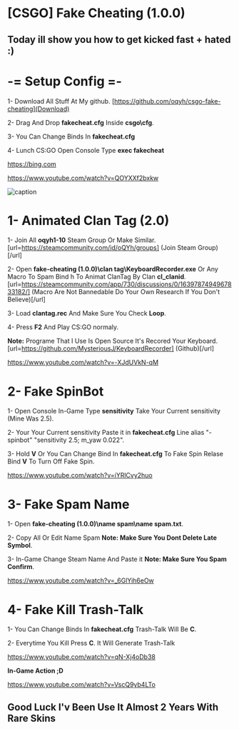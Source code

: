 # [CSGO] Fake Cheating (1.0.0)


## Today ill show you how to get kicked fast + hated :)


# -= Setup Config =-

1- Download All Stuff At My github. [https://github.com/oqyh/csgo-fake-cheating](Download)

2- Drag And Drop **fakecheat.cfg** Inside **csgo\cfg**.

3- You Can Change Binds In **fakecheat.cfg**

4- Lunch CS:GO Open Console Type **exec fakecheat**

<a href="https://google.com">https://bing.com</a>


https://www.youtube.com/watch?v=QOYXXf2bxkw

![caption](https://www.youtube.com/watch?v=QOYXXf2bxkw)

# 1- Animated Clan Tag (2.0)

1- Join All **oqyh1-10** Steam Group Or Make Similar. [url=https://steamcommunity.com/id/oQYh/groups] (Join Steam Group)[/url]

2- Open **fake-cheating (1.0.0)\clan tag\KeyboardRecorder.exe** Or Any Macro To Spam Bind h To Animat ClanTag By Clan **cl_clanid**. [url=https://steamcommunity.com/app/730/discussions/0/1639787494967833182/] (Macro Are Not Bannedable Do Your Own Research If You Don't Believe)[/url]

3- Load **clantag.rec** And Make Sure You Check **Loop**.

4- Press **F2** And Play CS:GO normaly.

**Note:** Programe That I Use Is Open Source It's Recored Your Keyboard. [url=https://github.com/MysteriousJ/KeyboardRecorder] (Github)[/url]


https://www.youtube.com/watch?v=-XJdUVkN-qM


# 2- Fake SpinBot

1- Open Console In-Game Type **sensitivity** Take Your Current sensitivity (Mine Was 2.5).

2- Your Your Current sensitivity Paste it in **fakecheat.cfg** Line alias "-spinbot" "sensitivity 2.5; m_yaw 0.022".

3- Hold **V** Or You Can Change Bind In **fakecheat.cfg** To Fake Spin Relase Bind **V** To Turn Off Fake Spin.


https://www.youtube.com/watch?v=iYRlCvy2huo


# 3- Fake Spam Name

1- Open **fake-cheating (1.0.0)\name spam\name spam.txt**.

2- Copy All Or Edit Name Spam **Note: Make Sure You Dont Delete Late Symbol**.

3- In-Game Change Steam Name And Paste it **Note: Make Sure You Spam Confirm**.


https://www.youtube.com/watch?v=_6GlYih6eOw


# 4- Fake Kill Trash-Talk

1- You Can Change Binds In **fakecheat.cfg** Trash-Talk Will Be **C**.

2- Everytime You Kill Press **C**. It Will Generate Trash-Talk


https://www.youtube.com/watch?v=qN-Xj4oDb38


**In-Game Action ;D**


https://www.youtube.com/watch?v=VscQ9yb4LTo


## Good Luck I'v Been Use It Almost 2 Years With Rare Skins
